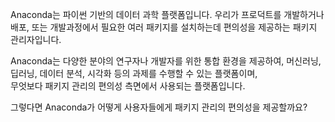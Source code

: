 Anaconda는 파이썬 기반의 데이터 과학 플랫폼입니다. 우리가 프로덕트를 개발하거나 배포, 또는 개발과정에서 필요한 여러 패키지를 설치하는데 편의성을 제공하는 패키지 관리자입니다.

Anaconda는 다양한 분야의 연구자나 개발자를 위한 통합 환경을 제공하여, 머신러닝, 딥러닝, 데이터 분석, 시각화 등의 과제를 수행할 수 있는 플랫폼이며,   
무엇보다 패키지 관리의 편의성 측면에서 사용되는 플랫폼입니다.  

그렇다면 Anaconda가 어떻게 사용자들에게 패키지 관리의 편의성을 제공할까요?  

